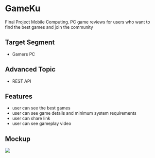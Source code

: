 # GameKu
Final Project Mobile Computing.
PC game reviews for users who want to find the best games and join the community

## Target Segment
- Gamers PC

## Advanced Topic
- REST API

## Features
- user can see the best games
- user can see game details and minimum system requirements
- user can share link
- user can see gameplay video

## Mockup
![](https://github.com/mekas/mb1313600022/blob/master/1313618038/mockup.png)
